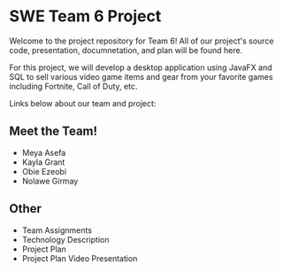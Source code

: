 # SWE Team 6 Project

Welcome to the project repository for Team 6! All of our project's source code, presentation, documnetation, and plan will be found here. 

For this project, we will develop a desktop application using JavaFX and SQL to sell various video game items and gear from your favorite games including Fortnite, Call of Duty, etc.

Links below about our team and project:

## Meet the Team!

* Meya Asefa
* Kayla Grant
* Obie Ezeobi
* Nolawe Girmay

## Other

* Team Assignments
* Technology Description
* Project Plan
* Project Plan Video Presentation
